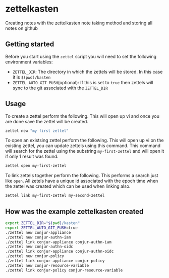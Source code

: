 # zettelkasten
Creating notes with the zettelkasten note taking method and storing all notes on github

## Getting started
Before you start using the `zettel` script you will need to set the following environment variables:
- `ZETTEL_DIR`: The directory in which the zettels will be stored. In this case it is `$(pwd)/kasten`
- `ZETTEL_AUTO_GIT_PUSH`(optional): If this is set to `true` then zettels will sync to the git associated with the `ZETTEL_DIR`

## Usage
To create a zettel perform the following. This will open up vi and once you are done save the zettel will be created.
```bash
zettel new "my first zettel"
```

To open an existsing zettel perform the following. This will open up vi on the existing zettel, you can update zettels using this command. This command will search for the zettel using the substring `my-first-zettel` and will open it if only 1 result was found.
```bash
zettel open my-first-zettel
```

To link zettels together perform the following. This performs a search just like `open`. All zetels have a unique id associated with the epoch time when the zettel was created which can be used when linking also.
```bash
zettel link my-first-zettel my-second-zettel
```

## How was the example zettelkasten created
```bash
export ZETTEL_DIR="$(pwd)/kasten"
export ZETTEL_AUTO_GIT_PUSH=true
./zettel new conjur-appliance
./zettel new conjur-authn-iam
./zettel link conjur-appliance conjur-authn-iam
./zettel new conjur-authn-oidc
./zettel link conjur-appliance conjur-authn-oidc
./zettel new conjur-policy
./zettel link conjur-appliance conjur-policy
./zettel new conjur-resource-variable
./zettel link conjur-policy conjur-resource-variable
```
